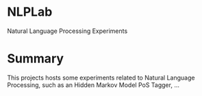 # NLPLab
Natural Language Processing Experiments

Summary
=======

This projects hosts some experiments related to Natural Language Processing, such as an Hidden Markov Model PoS Tagger, ...

